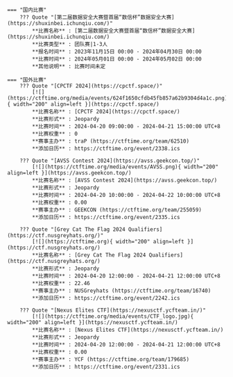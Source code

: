     === "国内比赛"
        ??? Quote "[第二届数据安全大赛暨首届“数信杯”数据安全大赛](https://shuxinbei.ichunqiu.com/)"  
            **比赛名称** : [第二届数据安全大赛暨首届“数信杯”数据安全大赛](https://shuxinbei.ichunqiu.com/)  
            **比赛类型** : 团队赛|1-3人  
            **报名时间** : 2023年11月15日 00:00 - 2024年04月30日 00:00  
            **比赛时间** : 2024年05月01日 00:00 - 2024年05月02日 00:00  
            **其他说明** : 比赛时间未定  
                
    === "国外比赛"
        ??? Quote "[CPCTF 2024](https://cpctf.space/)"  
            [![](https://ctftime.org/media/events/624f1650cfdb45fb857a62b9304d4a1c.png){ width="200" align=left }](https://cpctf.space/)  
            **比赛名称** : [CPCTF 2024](https://cpctf.space/)  
            **比赛形式** : Jeopardy  
            **比赛时间** : 2024-04-20 09:00:00 - 2024-04-21 15:00:00 UTC+8  
            **比赛权重** : 0  
            **赛事主办** : traP (https://ctftime.org/team/62510)  
            **添加日历** : https://ctftime.org/event/2338.ics  
            
        ??? Quote "[AVSS Contest 2024](https://avss.geekcon.top/)"  
            [![](https://ctftime.org/media/events/AVSS.png){ width="200" align=left }](https://avss.geekcon.top/)  
            **比赛名称** : [AVSS Contest 2024](https://avss.geekcon.top/)  
            **比赛形式** : Jeopardy  
            **比赛时间** : 2024-04-20 10:00:00 - 2024-04-22 10:00:00 UTC+8  
            **比赛权重** : 0.00  
            **赛事主办** : GEEKCON (https://ctftime.org/team/255059)  
            **添加日历** : https://ctftime.org/event/2335.ics  
            
        ??? Quote "[Grey Cat The Flag 2024 Qualifiers](https://ctf.nusgreyhats.org/)"  
            [![](https://ctftime.org){ width="200" align=left }](https://ctf.nusgreyhats.org/)  
            **比赛名称** : [Grey Cat The Flag 2024 Qualifiers](https://ctf.nusgreyhats.org/)  
            **比赛形式** : Jeopardy  
            **比赛时间** : 2024-04-20 12:00:00 - 2024-04-21 12:00:00 UTC+8  
            **比赛权重** : 22.46  
            **赛事主办** : NUSGreyhats (https://ctftime.org/team/16740)  
            **添加日历** : https://ctftime.org/event/2242.ics  
            
        ??? Quote "[Nexus Elites CTF](https://nexusctf.ycfteam.in/)"  
            [![](https://ctftime.org/media/events/CTF_logo.jpg){ width="200" align=left }](https://nexusctf.ycfteam.in/)  
            **比赛名称** : [Nexus Elites CTF](https://nexusctf.ycfteam.in/)  
            **比赛形式** : Jeopardy  
            **比赛时间** : 2024-04-20 12:00:00 - 2024-04-21 12:00:00 UTC+8  
            **比赛权重** : 0.00  
            **赛事主办** : YCF (https://ctftime.org/team/179685)  
            **添加日历** : https://ctftime.org/event/2331.ics  
            